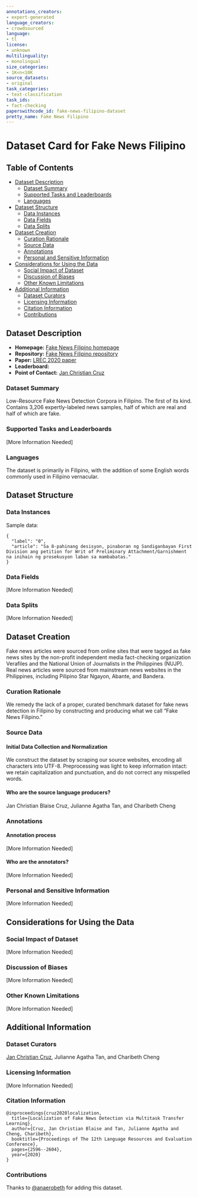 ```yaml
---
annotations_creators:
- expert-generated
language_creators:
- crowdsourced
language:
- tl
license:
- unknown
multilinguality:
- monolingual
size_categories:
- 1K<n<10K
source_datasets:
- original
task_categories:
- text-classification
task_ids:
- fact-checking
paperswithcode_id: fake-news-filipino-dataset
pretty_name: Fake News Filipino
---
```


# Dataset Card for Fake News Filipino

## Table of Contents
- [Dataset Description](#dataset-description)
  - [Dataset Summary](#dataset-summary)
  - [Supported Tasks and Leaderboards](#supported-tasks-and-leaderboards)
  - [Languages](#languages)
- [Dataset Structure](#dataset-structure)
  - [Data Instances](#data-instances)
  - [Data Fields](#data-fields)
  - [Data Splits](#data-splits)
- [Dataset Creation](#dataset-creation)
  - [Curation Rationale](#curation-rationale)
  - [Source Data](#source-data)
  - [Annotations](#annotations)
  - [Personal and Sensitive Information](#personal-and-sensitive-information)
- [Considerations for Using the Data](#considerations-for-using-the-data)
  - [Social Impact of Dataset](#social-impact-of-dataset)
  - [Discussion of Biases](#discussion-of-biases)
  - [Other Known Limitations](#other-known-limitations)
- [Additional Information](#additional-information)
  - [Dataset Curators](#dataset-curators)
  - [Licensing Information](#licensing-information)
  - [Citation Information](#citation-information)
  - [Contributions](#contributions)

## Dataset Description

- **Homepage:** [Fake News Filipino homepage](https://github.com/jcblaisecruz02/Filipino-Text-Benchmarks)
- **Repository:** [Fake News Filipino repository](https://github.com/jcblaisecruz02/Filipino-Text-Benchmarks)
- **Paper:** [LREC 2020 paper](http://www.lrec-conf.org/proceedings/lrec2020/index.html)
- **Leaderboard:**
- **Point of Contact:** [Jan Christian Cruz](mailto:jan_christian_cruz@dlsu.edu.ph)

### Dataset Summary

Low-Resource Fake News Detection Corpora in Filipino. The first of its kind. Contains 3,206 expertly-labeled news samples, half of which are real and half of which are fake.

### Supported Tasks and Leaderboards

[More Information Needed]

### Languages

The dataset is primarily in Filipino, with the addition of some English words commonly used in Filipino vernacular.

## Dataset Structure

### Data Instances

Sample data:
```
{
  "label": "0",
  "article": "Sa 8-pahinang desisyon, pinaboran ng Sandiganbayan First Division ang petition for Writ of Preliminary Attachment/Garnishment na inihain ng prosekusyon laban sa mambabatas."
}
```


### Data Fields

[More Information Needed]

### Data Splits

[More Information Needed]

## Dataset Creation

Fake news articles were sourced from online sites that were tagged as fake news sites by the non-profit independent media fact-checking organization Verafiles and the National Union of Journalists in the Philippines (NUJP). Real news articles were sourced from mainstream news websites in the Philippines, including Pilipino Star Ngayon, Abante, and Bandera.

### Curation Rationale

We remedy the lack of a proper, curated benchmark dataset for fake news detection in Filipino by constructing and producing what we call “Fake News Filipino.” 


### Source Data

#### Initial Data Collection and Normalization

We construct the dataset by scraping our source websites, encoding all characters into UTF-8. Preprocessing was light to keep information intact: we retain capitalization and punctuation, and do not correct any misspelled words.

#### Who are the source language producers?

Jan Christian Blaise Cruz, Julianne Agatha Tan, and Charibeth Cheng

### Annotations

#### Annotation process

[More Information Needed]

#### Who are the annotators?

[More Information Needed]

### Personal and Sensitive Information

[More Information Needed]

## Considerations for Using the Data

### Social Impact of Dataset

[More Information Needed]

### Discussion of Biases

[More Information Needed]

### Other Known Limitations

[More Information Needed]

## Additional Information

### Dataset Curators

[Jan Christian Cruz](mailto:jan_christian_cruz@dlsu.edu.ph), Julianne Agatha Tan, and Charibeth Cheng

### Licensing Information

[More Information Needed]

### Citation Information

    @inproceedings{cruz2020localization,
      title={Localization of Fake News Detection via Multitask Transfer Learning},
      author={Cruz, Jan Christian Blaise and Tan, Julianne Agatha and Cheng, Charibeth},
      booktitle={Proceedings of The 12th Language Resources and Evaluation Conference},
      pages={2596--2604},
      year={2020}
    }

### Contributions

Thanks to [@anaerobeth](https://github.com/anaerobeth) for adding this dataset.
